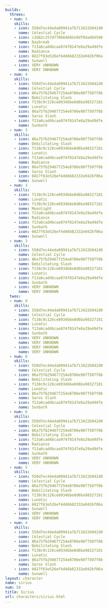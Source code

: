 ```yaml
---
builds:
  threes:
  - num: 5
    skills:
    - icon: 550d7ec44eda09941a7b713422b042d0
      name: Celestial Cycle
    - icon: c2d82c257d770664682e9df0dadb6596
      name: Daybreak
    - icon: f13a6cad4bcaa974f8147e8a29a49dfe
      name: Radiance
    - icon: 6827f63e526ef4d46b82332e042bf06a
      name: Sunwell
    - icon: VERY UNKNOWN
      name: VERY UNKNOWN
  - num: 4
    skills:
    - icon: 550d7ec44eda09941a7b713422b042d0
      name: Celestial Cycle
    - icon: 86a75fb294677254e8706e98f7507f8b
      name: Debilitating Slash
    - icon: f138c9c126ce8934bbe8d6ba98327181
      name: Lunatic
    - icon: 86a75fb294677254e8706e98f7507f8b
      name: Saros Slash
    - icon: f13a6cad4bcaa974f8147e8a29a49dfe
      name: Sunbath
  - num: 3
    skills:
    - icon: 86a75fb294677254e8706e98f7507f8b
      name: Debilitating Slash
    - icon: f138c9c126ce8934bbe8d6ba98327181
      name: Lunatic
    - icon: f13a6cad4bcaa974f8147e8a29a49dfe
      name: Radiance
    - icon: 86a75fb294677254e8706e98f7507f8b
      name: Saros Slash
    - icon: 6827f63e526ef4d46b82332e042bf06a
      name: Sunwell
  - num: 3
    skills:
    - icon: f138c9c126ce8934bbe8d6ba98327181
      name: Lunatic
    - icon: f138c9c126ce8934bbe8d6ba98327181
      name: Moonlight
    - icon: f13a6cad4bcaa974f8147e8a29a49dfe
      name: Radiance
    - icon: f13a6cad4bcaa974f8147e8a29a49dfe
      name: Sunbath
    - icon: 6827f63e526ef4d46b82332e042bf06a
      name: Sunwell
  - num: 3
    skills:
    - icon: 550d7ec44eda09941a7b713422b042d0
      name: Celestial Cycle
    - icon: 86a75fb294677254e8706e98f7507f8b
      name: Debilitating Slash
    - icon: f138c9c126ce8934bbe8d6ba98327181
      name: Lunatic
    - icon: f13a6cad4bcaa974f8147e8a29a49dfe
      name: Sunbath
    - icon: VERY UNKNOWN
      name: VERY UNKNOWN
  twos:
  - num: 9
    skills:
    - icon: 550d7ec44eda09941a7b713422b042d0
      name: Celestial Cycle
    - icon: f138c9c126ce8934bbe8d6ba98327181
      name: Lunatic
    - icon: f13a6cad4bcaa974f8147e8a29a49dfe
      name: Sunbath
    - icon: VERY UNKNOWN
      name: VERY UNKNOWN
    - icon: VERY UNKNOWN
      name: VERY UNKNOWN
  - num: 8
    skills:
    - icon: 550d7ec44eda09941a7b713422b042d0
      name: Celestial Cycle
    - icon: 86a75fb294677254e8706e98f7507f8b
      name: Debilitating Slash
    - icon: f138c9c126ce8934bbe8d6ba98327181
      name: Lunatic
    - icon: 86a75fb294677254e8706e98f7507f8b
      name: Saros Slash
    - icon: f13a6cad4bcaa974f8147e8a29a49dfe
      name: Sunbath
  - num: 6
    skills:
    - icon: 550d7ec44eda09941a7b713422b042d0
      name: Celestial Cycle
    - icon: 86a75fb294677254e8706e98f7507f8b
      name: Debilitating Slash
    - icon: f13a6cad4bcaa974f8147e8a29a49dfe
      name: Radiance
    - icon: f13a6cad4bcaa974f8147e8a29a49dfe
      name: Sunbath
    - icon: VERY UNKNOWN
      name: VERY UNKNOWN
  - num: 5
    skills:
    - icon: 550d7ec44eda09941a7b713422b042d0
      name: Celestial Cycle
    - icon: 86a75fb294677254e8706e98f7507f8b
      name: Debilitating Slash
    - icon: f138c9c126ce8934bbe8d6ba98327181
      name: Lunatic
    - icon: 6827f63e526ef4d46b82332e042bf06a
      name: Sunwell
    - icon: VERY UNKNOWN
      name: VERY UNKNOWN
  - num: 4
    skills:
    - icon: 550d7ec44eda09941a7b713422b042d0
      name: Celestial Cycle
    - icon: 86a75fb294677254e8706e98f7507f8b
      name: Debilitating Slash
    - icon: f138c9c126ce8934bbe8d6ba98327181
      name: Lunatic
    - icon: 86a75fb294677254e8706e98f7507f8b
      name: Saros Slash
    - icon: 6827f63e526ef4d46b82332e042bf06a
      name: Sunwell
layout: character
name: sirius
num: 58
title: Sirius
url: characters/sirius.html
...
```

